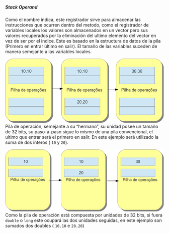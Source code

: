 ##### Stack Operand


Como el nombre indica, este registrador sirve para almacenar las instrucciones que ocurren dentro del metodo, como el registrador de variables locales los valores son almacenados en un vector pero sus valores recuperados por la eliminación del ultimo elemento del vector en vez de ser por el indice. Este es basado en la estructura de datos de la pila (Primero en entrar último en salir). El tamaño de las variables suceden de manera semejante a las variables locales.

![Pila de operación, semejante a su “hermano”, su unidad posee un tamaño de 32 bits, su paso-a-paso sigue lo mismo de una pila convencional, el ultimo que entrar será el primero en salir. En este ejemplo será utilizado la suma de dos enteros ( 10 y 20).](imagens/chapter_3_5.png)
Pila de operación, semejante a su “hermano”, su unidad posee un tamaño de 32 bits, su paso-a-paso sigue lo mismo de una pila convencional, el ultimo que entrar será el primero en salir. En este ejemplo será utilizado la suma de dos interos ( `10` y `20`).

![Como la pila de operación está compuesta por unidades de 32 bits, si fuera double o long este ocupará las dos unidades seguidas, en este ejemplo son sumados dos doubles ( 10.10 e 20.20 )](imagens/chapter_3_6.png)
Como la pila de operación está compuesta por unidades de 32 bits, si fuera `double` o `long` este ocupará las dos unidades seguidas, en este ejemplo son sumados dos doubles ( `10.10` e `20.20`)
